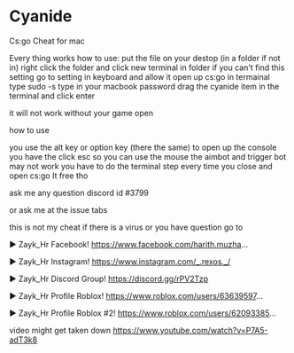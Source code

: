 # Cyanide
Cs:go Cheat for mac


Every thing works
how to use:
put the file on your destop (in a folder if not in)
right click the folder and click new terminal in folder 
if you can't find this setting go to setting in keyboard and allow it 
open up cs:go
in termainal type sudo -s
type in your macbook password
drag the cyanide item in the terminal and click enter

it will not work without your game open

how to use 

you use the alt key or option key (there the same) to open up the console 
you have the click esc so you can use the mouse
the aimbot and trigger bot may not work
you have to do the terminal step every time you close and open cs:go 
It free tho



ask me any question discord id #3799

or ask me at the issue tabs

this is not my cheat if there is a virus or you have question go to 


► Zayk_Hr Facebook! https://www.facebook.com/harith.muzha...

► Zayk_Hr Instagram! https://www.instagram.com/_.rexos._/

► Zayk_Hr Discord Group! https://discord.gg/rPV2Tzp

► Zayk_Hr Profile Roblox! https://www.roblox.com/users/63639597...

► Zayk_Hr Profile Roblox #2! https://www.roblox.com/users/62093385...


video might get taken down https://www.youtube.com/watch?v=P7A5-adT3k8
